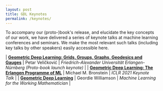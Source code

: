 ```yaml
---
layout: post
title: GDL Keynotes
permalink: /keynotes/
---
```


To accompany our (proto-)book's release, and elucidate the key concepts of our work, we have delivered a series of keynote talks at machine learning conferences and seminars. We make the most relevant such talks (including key talks by other speakers) easily accessible here.

| [**Geometric Deep Learning: Grids, Groups, Graphs, Geodesics and Gauges**](https://www.youtube.com/watch?v=9cxhvQK9ALQ) | Petar Veličković | _Friedrich-Alexander Universität Erlangen-Nürnberg (Proto-book launch keynote)_ |
| [**Geometric Deep Learning: The Erlangen Programme of ML**](https://www.youtube.com/watch?v=w6Pw4MOzMuo) | Michael M. Bronstein | _ICLR 2021 Keynote Talk_ |
| [**Geometric Deep Learning**](https://www.youtube.com/watch?v=7pRIjJ_u2_c) | Geordie Williamson | _Machine Learning for the Working Mathematician_ |
